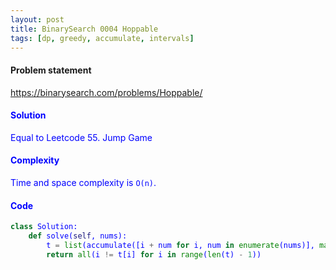 ```yaml
---
layout: post
title: BinarySearch 0004 Hoppable
tags: [dp, greedy, accumulate, intervals]
---
```


#### Problem statement

<a href="https://binarysearch.com/problems/Hoppable/"> <font color = blue>https://binarysearch.com/problems/Hoppable/

#### Solution
Equal to Leetcode 55. Jump Game

#### Complexity
Time and space complexity is `O(n)`.

#### Code
```python
class Solution:
    def solve(self, nums):
        t = list(accumulate([i + num for i, num in enumerate(nums)], max))
        return all(i != t[i] for i in range(len(t) - 1))
```